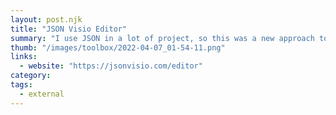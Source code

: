 ```yaml
---
layout: post.njk
title: "JSON Visio Editor"
summary: "I use JSON in a lot of project, so this was a new approach to previewing JSON objects visually. Super Cool interface, you can change the orientation of the nodes and there's a few other ways to control the interface."
thumb: "/images/toolbox/2022-04-07_01-54-11.png"
links:
  - website: "https://jsonvisio.com/editor"
category:
tags:
  - external
---
```

